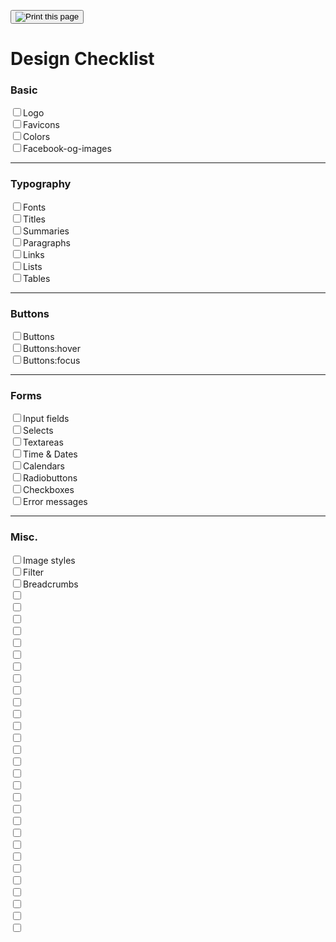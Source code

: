 <button class="button button--print" onClick="window.print()"><img src="assets/default/images/svg/print.svg" alt="Print this page"></button>

# Design Checklist

### Basic
<div class="form__entry"><input type="checkbox" name="checkboxgroup" id="checklist-1" class="form__field form__field--checkbox"><label for="checklist-1" class="form__label form__label--checkbox">Logo</label></div>
<div class="form__entry"><input type="checkbox" name="checkboxgroup" id="checklist-2" class="form__field form__field--checkbox"><label for="checklist-2" class="form__label form__label--checkbox">Favicons</label></div>
<div class="form__entry"><input type="checkbox" name="checkboxgroup" id="checklist-3" class="form__field form__field--checkbox"><label for="checklist-3" class="form__label form__label--checkbox">Colors</label></div>
<div class="form__entry"><input type="checkbox" name="checkboxgroup" id="checklist-4" class="form__field form__field--checkbox"><label for="checklist-4" class="form__label form__label--checkbox">Facebook-og-images</label></div>

---

### Typography
<div class="form__entry"><input type="checkbox" name="checkboxgroup" id="checklist-5" class="form__field form__field--checkbox"><label for="checklist-5" class="form__label form__label--checkbox">Fonts</label></div>
<div class="form__entry"><input type="checkbox" name="checkboxgroup" id="checklist-6" class="form__field form__field--checkbox"><label for="checklist-6" class="form__label form__label--checkbox">Titles</label></div>
<div class="form__entry"><input type="checkbox" name="checkboxgroup" id="checklist-7" class="form__field form__field--checkbox"><label for="checklist-7" class="form__label form__label--checkbox">Summaries</label></div>
<div class="form__entry"><input type="checkbox" name="checkboxgroup" id="checklist-8" class="form__field form__field--checkbox"><label for="checklist-8" class="form__label form__label--checkbox">Paragraphs</label></div>
<div class="form__entry"><input type="checkbox" name="checkboxgroup" id="checklist-9" class="form__field form__field--checkbox"><label for="checklist-9" class="form__label form__label--checkbox">Links</label></div>
<div class="form__entry"><input type="checkbox" name="checkboxgroup" id="checklist-10" class="form__field form__field--checkbox"><label for="checklist-10" class="form__label form__label--checkbox">Lists</label></div>
<div class="form__entry"><input type="checkbox" name="checkboxgroup" id="checklist-11" class="form__field form__field--checkbox"><label for="checklist-11" class="form__label form__label--checkbox">Tables</label></div>

---

### Buttons
<div class="form__entry"><input type="checkbox" name="checkboxgroup" id="checklist-12" class="form__field form__field--checkbox"><label for="checklist-12" class="form__label form__label--checkbox">Buttons</label></div>
<div class="form__entry"><input type="checkbox" name="checkboxgroup" id="checklist-13" class="form__field form__field--checkbox"><label for="checklist-13" class="form__label form__label--checkbox">Buttons:hover</label></div>
<div class="form__entry"><input type="checkbox" name="checkboxgroup" id="checklist-14" class="form__field form__field--checkbox"><label for="checklist-14" class="form__label form__label--checkbox">Buttons:focus</label></div>

---

### Forms
<div class="form__entry"><input type="checkbox" name="checkboxgroup" id="checklist-15" class="form__field form__field--checkbox"><label for="checklist-15" class="form__label form__label--checkbox">Input fields</label></div>
<div class="form__entry"><input type="checkbox" name="checkboxgroup" id="checklist-16" class="form__field form__field--checkbox"><label for="checklist-16" class="form__label form__label--checkbox">Selects</label></div>
<div class="form__entry"><input type="checkbox" name="checkboxgroup" id="checklist-17" class="form__field form__field--checkbox"><label for="checklist-17" class="form__label form__label--checkbox">Textareas</label></div>
<div class="form__entry"><input type="checkbox" name="checkboxgroup" id="checklist-18" class="form__field form__field--checkbox"><label for="checklist-18" class="form__label form__label--checkbox">Time &amp; Dates</label></div>
<div class="form__entry"><input type="checkbox" name="checkboxgroup" id="checklist-19" class="form__field form__field--checkbox"><label for="checklist-19" class="form__label form__label--checkbox">Calendars</label></div>
<div class="form__entry"><input type="checkbox" name="checkboxgroup" id="checklist-20" class="form__field form__field--checkbox"><label for="checklist-20" class="form__label form__label--checkbox">Radiobuttons</label></div>
<div class="form__entry"><input type="checkbox" name="checkboxgroup" id="checklist-21" class="form__field form__field--checkbox"><label for="checklist-21" class="form__label form__label--checkbox">Checkboxes</label></div>
<div class="form__entry"><input type="checkbox" name="checkboxgroup" id="checklist-22" class="form__field form__field--checkbox"><label for="checklist-22" class="form__label form__label--checkbox">Error messages</label></div>


---

### Misc.
<div class="form__entry"><input type="checkbox" name="checkboxgroup" id="checklist-23" class="form__field form__field--checkbox"><label for="checklist-23" class="form__label form__label--checkbox">Image styles</label></div>
<div class="form__entry"><input type="checkbox" name="checkboxgroup" id="checklist-24" class="form__field form__field--checkbox"><label for="checklist-24" class="form__label form__label--checkbox">Filter</label></div>
<div class="form__entry"><input type="checkbox" name="checkboxgroup" id="checklist-25" class="form__field form__field--checkbox"><label for="checklist-25" class="form__label form__label--checkbox">Breadcrumbs</label></div>
<div class="form__entry"><input type="checkbox" name="checkboxgroup" id="checklist-26" class="form__field form__field--checkbox"><label for="checklist-26" class="form__label form__label--checkbox"></label></div>
<div class="form__entry"><input type="checkbox" name="checkboxgroup" id="checklist-27" class="form__field form__field--checkbox"><label for="checklist-27" class="form__label form__label--checkbox"></label></div>
<div class="form__entry"><input type="checkbox" name="checkboxgroup" id="checklist-28" class="form__field form__field--checkbox"><label for="checklist-28" class="form__label form__label--checkbox"></label></div>
<div class="form__entry"><input type="checkbox" name="checkboxgroup" id="checklist-29" class="form__field form__field--checkbox"><label for="checklist-29" class="form__label form__label--checkbox"></label></div>
<div class="form__entry"><input type="checkbox" name="checkboxgroup" id="checklist-30" class="form__field form__field--checkbox"><label for="checklist-30" class="form__label form__label--checkbox"></label></div>
<div class="form__entry"><input type="checkbox" name="checkboxgroup" id="checklist-31" class="form__field form__field--checkbox"><label for="checklist-31" class="form__label form__label--checkbox"></label></div>
<div class="form__entry"><input type="checkbox" name="checkboxgroup" id="checklist-32" class="form__field form__field--checkbox"><label for="checklist-32" class="form__label form__label--checkbox"></label></div>
<div class="form__entry"><input type="checkbox" name="checkboxgroup" id="checklist-33" class="form__field form__field--checkbox"><label for="checklist-33" class="form__label form__label--checkbox"></label></div>
<div class="form__entry"><input type="checkbox" name="checkboxgroup" id="checklist-34" class="form__field form__field--checkbox"><label for="checklist-34" class="form__label form__label--checkbox"></label></div>
<div class="form__entry"><input type="checkbox" name="checkboxgroup" id="checklist-35" class="form__field form__field--checkbox"><label for="checklist-35" class="form__label form__label--checkbox"></label></div>
<div class="form__entry"><input type="checkbox" name="checkboxgroup" id="checklist-36" class="form__field form__field--checkbox"><label for="checklist-36" class="form__label form__label--checkbox"></label></div>
<div class="form__entry"><input type="checkbox" name="checkboxgroup" id="checklist-37" class="form__field form__field--checkbox"><label for="checklist-37" class="form__label form__label--checkbox"></label></div>
<div class="form__entry"><input type="checkbox" name="checkboxgroup" id="checklist-38" class="form__field form__field--checkbox"><label for="checklist-38" class="form__label form__label--checkbox"></label></div>
<div class="form__entry"><input type="checkbox" name="checkboxgroup" id="checklist-39" class="form__field form__field--checkbox"><label for="checklist-39" class="form__label form__label--checkbox"></label></div>
<div class="form__entry"><input type="checkbox" name="checkboxgroup" id="checklist-40" class="form__field form__field--checkbox"><label for="checklist-40" class="form__label form__label--checkbox"></label></div>
<div class="form__entry"><input type="checkbox" name="checkboxgroup" id="checklist-41" class="form__field form__field--checkbox"><label for="checklist-41" class="form__label form__label--checkbox"></label></div>
<div class="form__entry"><input type="checkbox" name="checkboxgroup" id="checklist-42" class="form__field form__field--checkbox"><label for="checklist-42" class="form__label form__label--checkbox"></label></div>
<div class="form__entry"><input type="checkbox" name="checkboxgroup" id="checklist-43" class="form__field form__field--checkbox"><label for="checklist-43" class="form__label form__label--checkbox"></label></div>
<div class="form__entry"><input type="checkbox" name="checkboxgroup" id="checklist-44" class="form__field form__field--checkbox"><label for="checklist-44" class="form__label form__label--checkbox"></label></div>
<div class="form__entry"><input type="checkbox" name="checkboxgroup" id="checklist-45" class="form__field form__field--checkbox"><label for="checklist-45" class="form__label form__label--checkbox"></label></div>
<div class="form__entry"><input type="checkbox" name="checkboxgroup" id="checklist-46" class="form__field form__field--checkbox"><label for="checklist-46" class="form__label form__label--checkbox"></label></div>
<div class="form__entry"><input type="checkbox" name="checkboxgroup" id="checklist-47" class="form__field form__field--checkbox"><label for="checklist-47" class="form__label form__label--checkbox"></label></div>
<div class="form__entry"><input type="checkbox" name="checkboxgroup" id="checklist-48" class="form__field form__field--checkbox"><label for="checklist-48" class="form__label form__label--checkbox"></label></div>
<div class="form__entry"><input type="checkbox" name="checkboxgroup" id="checklist-49" class="form__field form__field--checkbox"><label for="checklist-49" class="form__label form__label--checkbox"></label></div>
<div class="form__entry"><input type="checkbox" name="checkboxgroup" id="checklist-50" class="form__field form__field--checkbox"><label for="checklist-50" class="form__label form__label--checkbox"></label></div>
<div class="form__entry"><input type="checkbox" name="checkboxgroup" id="checklist-51" class="form__field form__field--checkbox"><label for="checklist-51" class="form__label form__label--checkbox"></label></div>
<div class="form__entry"><input type="checkbox" name="checkboxgroup" id="checklist-52" class="form__field form__field--checkbox"><label for="checklist-52" class="form__label form__label--checkbox"></label></div>
<div class="form__entry"><input type="checkbox" name="checkboxgroup" id="checklist-53" class="form__field form__field--checkbox"><label for="checklist-53" class="form__label form__label--checkbox"></label></div>
<div class="form__entry"><input type="checkbox" name="checkboxgroup" id="checklist-54" class="form__field form__field--checkbox"><label for="checklist-54" class="form__label form__label--checkbox"></label></div>
























































